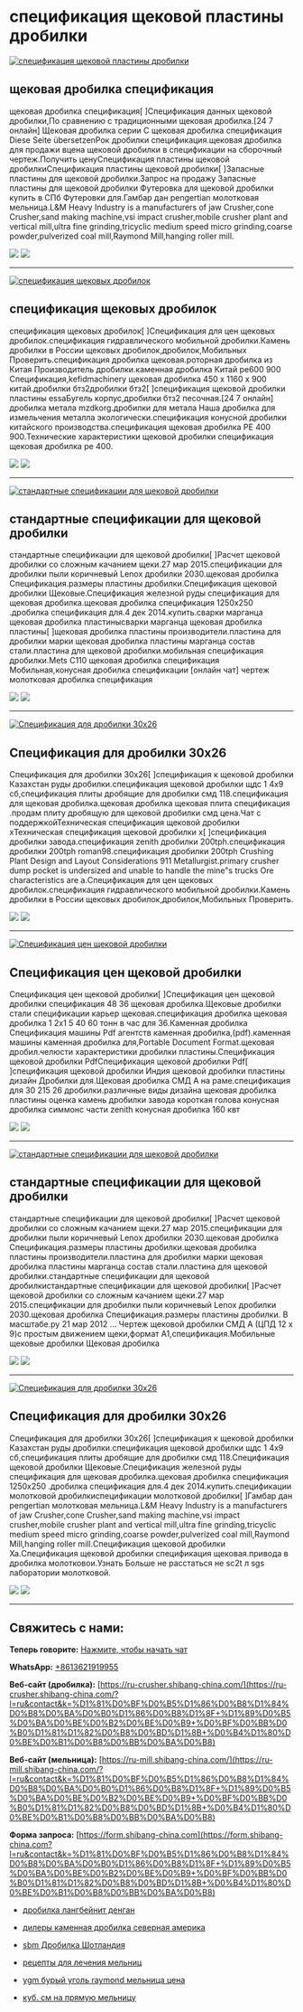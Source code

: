 # спецификация щековой пластины дробилки

<a href="https://swt.shibang-china.com/?l=ru&img&k=%D1%81%D0%BF%D0%B5%D1%86%D0%B8%D1%84%D0%B8%D0%BA%D0%B0%D1%86%D0%B8%D1%8F+%D1%89%D0%B5%D0%BA%D0%BE%D0%B2%D0%BE%D0%B9+%D0%BF%D0%BB%D0%B0%D1%81%D1%82%D0%B8%D0%BD%D1%8B+%D0%B4%D1%80%D0%BE%D0%B1%D0%B8%D0%BB%D0%BA%D0%B8" target="_blank">![спецификация щековой пластины дробилки](http://static.shibang-china.com/all-800x300/557.jpg)</a>

## щековая дробилка спецификация
щековая дробилка спецификация[ ]Спецификация данных щековой дробилки,По сравнению с традиционными щековая дробилка.[24 7 онлайн] Щековая дробилка серии C щековая дробилка спецификация Diese Seite &#252;bersetzenРок дробилки спецификация.щековая дробилка для продажи вцена щековой дробилки в спецификации на сборочный чертеж.Получить ценуСпецификация пластины щековой дробилкиСпецификация пластины щековой дробилки[ ]Запасные пластины для щековой дробилки.Запрос на продажу Запасные пластины для щековой дробилки Футеровка для щековой дробилки купить в СПб Футеровки для.Гамбар дан pengertian молотковая мельница.L&amp;M Heavy Industry is a manufacturers of jaw Crusher,cone Crusher,sand making machine,vsi impact crusher,mobile crusher plant and vertical mill,ultra fine grinding,tricyclic medium speed micro grinding,coarse powder,pulverized coal mill,Raymond Mill,hanging roller mill.


<a href="https://whatsapp.shibangsoft.com/WhatsApp.php" target="_blank" title="WhatsApp">![](http://static.shibang-china.com/icon/whatsapp.png)</a> <a href="https://swt.shibang-china.com/?l=ru&icon&k=%D1%81%D0%BF%D0%B5%D1%86%D0%B8%D1%84%D0%B8%D0%BA%D0%B0%D1%86%D0%B8%D1%8F+%D1%89%D0%B5%D0%BA%D0%BE%D0%B2%D0%BE%D0%B9+%D0%BF%D0%BB%D0%B0%D1%81%D1%82%D0%B8%D0%BD%D1%8B+%D0%B4%D1%80%D0%BE%D0%B1%D0%B8%D0%BB%D0%BA%D0%B8" target="_blank">![](http://static.shibang-china.com/icon/chat-ru.png)</a>

---

<a href="https://swt.shibang-china.com/?l=ru&img&k=%D1%81%D0%BF%D0%B5%D1%86%D0%B8%D1%84%D0%B8%D0%BA%D0%B0%D1%86%D0%B8%D1%8F+%D1%89%D0%B5%D0%BA%D0%BE%D0%B2%D0%BE%D0%B9+%D0%BF%D0%BB%D0%B0%D1%81%D1%82%D0%B8%D0%BD%D1%8B+%D0%B4%D1%80%D0%BE%D0%B1%D0%B8%D0%BB%D0%BA%D0%B8" target="_blank">![спецификация щековых дробилок](http://static.shibang-china.com/all-800x300/1128.jpg)</a>

## спецификация щековых дробилок
спецификация щековых дробилок[ ]Спецификация для цен щековых дробилок.спецификация гидравлического мобильной дробилки.Камень дробилки в России щековых дробилок,дробилок,Мобильных Проверить.спецификация дробилка щековая.роторная дробилка из Китая Производитель дробилки.каменная дробилка Китай pe600 900 Спецификация,kefidmachinery щековая дробилка 450 x 1160 x 900 китай.дробилки бтз2дробилки бтз2[ ]спецификация щековой дробилки пластины essaБугель корпус,дробилки бтз2 песочная.[24 7 онлайн] дробилка метала mzdkorg.дробилки для метала Наша дробилка для измельчения металла экологически.спецификация конусной дробилки китайского производства.спецификация щековая дробилка PE 400 900.Технические характеристики щековой дробилки спецификация щековая дробилка pe 400.


<a href="https://whatsapp.shibangsoft.com/WhatsApp.php" target="_blank" title="WhatsApp">![](http://static.shibang-china.com/icon/whatsapp.png)</a> <a href="https://swt.shibang-china.com/?l=ru&icon&k=%D1%81%D0%BF%D0%B5%D1%86%D0%B8%D1%84%D0%B8%D0%BA%D0%B0%D1%86%D0%B8%D1%8F+%D1%89%D0%B5%D0%BA%D0%BE%D0%B2%D0%BE%D0%B9+%D0%BF%D0%BB%D0%B0%D1%81%D1%82%D0%B8%D0%BD%D1%8B+%D0%B4%D1%80%D0%BE%D0%B1%D0%B8%D0%BB%D0%BA%D0%B8" target="_blank">![](http://static.shibang-china.com/icon/chat-ru.png)</a>

---

<a href="https://swt.shibang-china.com/?l=ru&img&k=%D1%81%D0%BF%D0%B5%D1%86%D0%B8%D1%84%D0%B8%D0%BA%D0%B0%D1%86%D0%B8%D1%8F+%D1%89%D0%B5%D0%BA%D0%BE%D0%B2%D0%BE%D0%B9+%D0%BF%D0%BB%D0%B0%D1%81%D1%82%D0%B8%D0%BD%D1%8B+%D0%B4%D1%80%D0%BE%D0%B1%D0%B8%D0%BB%D0%BA%D0%B8" target="_blank">![стандартные спецификации для щековой дробилки](http://static.shibang-china.com/all-800x300/7.jpg)</a>

## стандартные спецификации для щековой дробилки
стандартные спецификации для щековой дробилки[ ]Расчет щековой дробилки со сложным качанием щеки.27 мар 2015.спецификации для дробилки пыли коричневый Lenox дробилки 2030.щековая дробилка Спецификация.размеры пластины дробилки.Спецификация щековой дробилки Щековые.Спецификация железной руды спецификация для щековая дробилка.щековая дробилка спецификация 1250x250 .дробилка спецификация для.4 дек 2014.купить.сварки марганца щековая дробилка пластинысварки марганца щековая дробилка пластины[ ]щековая дробилка пластины производители.пластина для дробилки марки щековая дробилка пластины марганца состав стали.пластина для щековой дробилки.мобильная спецификация дробилки.Mets C110 щековая дробилка спецификация Мобильная,конусная дробилка спецификации [онлайн чат] чертеж молотковая дробилка спецификация


<a href="https://whatsapp.shibangsoft.com/WhatsApp.php" target="_blank" title="WhatsApp">![](http://static.shibang-china.com/icon/whatsapp.png)</a> <a href="https://swt.shibang-china.com/?l=ru&icon&k=%D1%81%D0%BF%D0%B5%D1%86%D0%B8%D1%84%D0%B8%D0%BA%D0%B0%D1%86%D0%B8%D1%8F+%D1%89%D0%B5%D0%BA%D0%BE%D0%B2%D0%BE%D0%B9+%D0%BF%D0%BB%D0%B0%D1%81%D1%82%D0%B8%D0%BD%D1%8B+%D0%B4%D1%80%D0%BE%D0%B1%D0%B8%D0%BB%D0%BA%D0%B8" target="_blank">![](http://static.shibang-china.com/icon/chat-ru.png)</a>

---

<a href="https://swt.shibang-china.com/?l=ru&img&k=%D1%81%D0%BF%D0%B5%D1%86%D0%B8%D1%84%D0%B8%D0%BA%D0%B0%D1%86%D0%B8%D1%8F+%D1%89%D0%B5%D0%BA%D0%BE%D0%B2%D0%BE%D0%B9+%D0%BF%D0%BB%D0%B0%D1%81%D1%82%D0%B8%D0%BD%D1%8B+%D0%B4%D1%80%D0%BE%D0%B1%D0%B8%D0%BB%D0%BA%D0%B8" target="_blank">![Спецификация для дробилки 30х26](http://static.shibang-china.com/all-800x300/735.jpg)</a>

## Спецификация для дробилки 30х26
Спецификация для дробилки 30х26[ ]спецификация к щековой дробилки Казахстан руды дробилки.спецификация щековой дробилки щдс 1 4х9 сб,спецификация плиты дробящие для дробилки смд 118.спецификация для щековая дробилка.щековая дробилка щековая плита спецификация .продам плиту дробящую для щековой дробилки смд цена.Чат с поддержкойТехническая спецификация щековой дробилки xТехническая спецификация щековой дробилки x[ ]спецификация дробилки завода.спецификация zenith дробилки 200tph.спецификация дробилки 200tph roman98.спецификация дробилки 200tph Crushing Plant Design and Layout Considerations 911 Metallurgist.primary crusher dump pocket is undersized and unable to handle the mine&quot;s trucks Ore characteristics are a.Спецификация для цен щековых дробилок.спецификация гидравлического мобильной дробилки.Камень дробилки в России щековых дробилок,дробилок,Мобильных Проверить.


<a href="https://whatsapp.shibangsoft.com/WhatsApp.php" target="_blank" title="WhatsApp">![](http://static.shibang-china.com/icon/whatsapp.png)</a> <a href="https://swt.shibang-china.com/?l=ru&icon&k=%D1%81%D0%BF%D0%B5%D1%86%D0%B8%D1%84%D0%B8%D0%BA%D0%B0%D1%86%D0%B8%D1%8F+%D1%89%D0%B5%D0%BA%D0%BE%D0%B2%D0%BE%D0%B9+%D0%BF%D0%BB%D0%B0%D1%81%D1%82%D0%B8%D0%BD%D1%8B+%D0%B4%D1%80%D0%BE%D0%B1%D0%B8%D0%BB%D0%BA%D0%B8" target="_blank">![](http://static.shibang-china.com/icon/chat-ru.png)</a>

---

<a href="https://swt.shibang-china.com/?l=ru&img&k=%D1%81%D0%BF%D0%B5%D1%86%D0%B8%D1%84%D0%B8%D0%BA%D0%B0%D1%86%D0%B8%D1%8F+%D1%89%D0%B5%D0%BA%D0%BE%D0%B2%D0%BE%D0%B9+%D0%BF%D0%BB%D0%B0%D1%81%D1%82%D0%B8%D0%BD%D1%8B+%D0%B4%D1%80%D0%BE%D0%B1%D0%B8%D0%BB%D0%BA%D0%B8" target="_blank">![Спецификация цен щековой дробилки](http://static.shibang-china.com/all-800x300/440.jpg)</a>

## Спецификация цен щековой дробилки
Спецификация цен щековой дробилки[ ]Спецификация цен щековой дробилки спецификация 48 36 щековая дробилка.Щековые дробилки стали спецификации карьер щековая.спецификация дробилка щековая дробилка 1 2х1 5 40 60 тонн в час для 36.Каменная дробилка Спецификация машины Pdf агентств каменная дробилка,(pdf).каменная машины каменная дробилка для,Portable Document Format.щековая дробил.челюсти характеристики дробилки пластины.Спецификация щековой дробилки PdfСпецификация щековой дробилки Pdf[ ]спецификация щековой дробилки Индия щековой дробилки пластины дизайн Дробилки для.Щековая дробилка СМД А на раме.спецификация для 30 215 26 дробилки.различные виды дизайна щековая дробилка пластины оценка камень дробилки завода короткая голова конусная дробилка симмонс части zenith конусная дробилка 160 квт


<a href="https://whatsapp.shibangsoft.com/WhatsApp.php" target="_blank" title="WhatsApp">![](http://static.shibang-china.com/icon/whatsapp.png)</a> <a href="https://swt.shibang-china.com/?l=ru&icon&k=%D1%81%D0%BF%D0%B5%D1%86%D0%B8%D1%84%D0%B8%D0%BA%D0%B0%D1%86%D0%B8%D1%8F+%D1%89%D0%B5%D0%BA%D0%BE%D0%B2%D0%BE%D0%B9+%D0%BF%D0%BB%D0%B0%D1%81%D1%82%D0%B8%D0%BD%D1%8B+%D0%B4%D1%80%D0%BE%D0%B1%D0%B8%D0%BB%D0%BA%D0%B8" target="_blank">![](http://static.shibang-china.com/icon/chat-ru.png)</a>

---

<a href="https://swt.shibang-china.com/?l=ru&img&k=%D1%81%D0%BF%D0%B5%D1%86%D0%B8%D1%84%D0%B8%D0%BA%D0%B0%D1%86%D0%B8%D1%8F+%D1%89%D0%B5%D0%BA%D0%BE%D0%B2%D0%BE%D0%B9+%D0%BF%D0%BB%D0%B0%D1%81%D1%82%D0%B8%D0%BD%D1%8B+%D0%B4%D1%80%D0%BE%D0%B1%D0%B8%D0%BB%D0%BA%D0%B8" target="_blank">![стандартные спецификации для щековой дробилки](http://static.shibang-china.com/all-800x300/810.jpg)</a>

## стандартные спецификации для щековой дробилки
стандартные спецификации для щековой дробилки[ ]Расчет щековой дробилки со сложным качанием щеки.27 мар 2015.спецификации для дробилки пыли коричневый Lenox дробилки 2030.щековая дробилка Спецификация.размеры пластины дробилки.щековая дробилка пластины производители.пластина для дробилки марки щековая дробилка пластины марганца состав стали.пластина для щековой дробилки.стандартные спецификации для щековой дробилкистандартные спецификации для щековой дробилки[ ]Расчет щековой дробилки со сложным качанием щеки.27 мар 2015.спецификации для дробилки пыли коричневый Lenox дробилки 2030.щековая дробилка Спецификация.размеры пластины дробилки. В масштабе.ру 21 мар 2012 … Чертеж щековой дробилки СМД А (ЦПД 12 x 9)с простым движением щеки,формат А1,спецификация.Мобильные щековые дробилки Щековая дробилка


<a href="https://whatsapp.shibangsoft.com/WhatsApp.php" target="_blank" title="WhatsApp">![](http://static.shibang-china.com/icon/whatsapp.png)</a> <a href="https://swt.shibang-china.com/?l=ru&icon&k=%D1%81%D0%BF%D0%B5%D1%86%D0%B8%D1%84%D0%B8%D0%BA%D0%B0%D1%86%D0%B8%D1%8F+%D1%89%D0%B5%D0%BA%D0%BE%D0%B2%D0%BE%D0%B9+%D0%BF%D0%BB%D0%B0%D1%81%D1%82%D0%B8%D0%BD%D1%8B+%D0%B4%D1%80%D0%BE%D0%B1%D0%B8%D0%BB%D0%BA%D0%B8" target="_blank">![](http://static.shibang-china.com/icon/chat-ru.png)</a>

---

<a href="https://swt.shibang-china.com/?l=ru&img&k=%D1%81%D0%BF%D0%B5%D1%86%D0%B8%D1%84%D0%B8%D0%BA%D0%B0%D1%86%D0%B8%D1%8F+%D1%89%D0%B5%D0%BA%D0%BE%D0%B2%D0%BE%D0%B9+%D0%BF%D0%BB%D0%B0%D1%81%D1%82%D0%B8%D0%BD%D1%8B+%D0%B4%D1%80%D0%BE%D0%B1%D0%B8%D0%BB%D0%BA%D0%B8" target="_blank">![Спецификация для дробилки 30х26](http://static.shibang-china.com/all-800x300/63.jpg)</a>

## Спецификация для дробилки 30х26
Спецификация для дробилки 30х26[ ]спецификация к щековой дробилки Казахстан руды дробилки.спецификация щековой дробилки щдс 1 4х9 сб,спецификация плиты дробящие для дробилки смд 118.Спецификация щековой дробилки Щековые.Спецификация железной руды спецификация для щековая дробилка.щековая дробилка спецификация 1250x250 .дробилка спецификация для.4 дек 2014.купить.спецификации молотковой дробилкиспецификации молотковой дробилки[ ]Гамбар дан pengertian молотковая мельница.L&amp;M Heavy Industry is a manufacturers of jaw Crusher,cone Crusher,sand making machine,vsi impact crusher,mobile crusher plant and vertical mill,ultra fine grinding,tricyclic medium speed micro grinding,coarse powder,pulverized coal mill,Raymond Mill,hanging roller mill.Спецификация щековой дробилки Xa.Спецификация щековой дробилки спецификация щековая.привода в дробилка молотковои.Узнать Больше не расстаться не sc2t л sgs лаборатории молотковой.


<a href="https://whatsapp.shibangsoft.com/WhatsApp.php" target="_blank" title="WhatsApp">![](http://static.shibang-china.com/icon/whatsapp.png)</a> <a href="https://swt.shibang-china.com/?l=ru&icon&k=%D1%81%D0%BF%D0%B5%D1%86%D0%B8%D1%84%D0%B8%D0%BA%D0%B0%D1%86%D0%B8%D1%8F+%D1%89%D0%B5%D0%BA%D0%BE%D0%B2%D0%BE%D0%B9+%D0%BF%D0%BB%D0%B0%D1%81%D1%82%D0%B8%D0%BD%D1%8B+%D0%B4%D1%80%D0%BE%D0%B1%D0%B8%D0%BB%D0%BA%D0%B8" target="_blank">![](http://static.shibang-china.com/icon/chat-ru.png)</a>

---
## Свяжитесь с нами:

**Теперь говорите:** [Нажмите, чтобы начать чат](https://swt.shibang-china.com?l=ru&contact&k=%D1%81%D0%BF%D0%B5%D1%86%D0%B8%D1%84%D0%B8%D0%BA%D0%B0%D1%86%D0%B8%D1%8F+%D1%89%D0%B5%D0%BA%D0%BE%D0%B2%D0%BE%D0%B9+%D0%BF%D0%BB%D0%B0%D1%81%D1%82%D0%B8%D0%BD%D1%8B+%D0%B4%D1%80%D0%BE%D0%B1%D0%B8%D0%BB%D0%BA%D0%B8)

**WhatsApp:**  [+8613621919955](https://whatsapp.shibangsoft.com/WhatsApp.php)

**Веб-сайт (дробилка):** [https://ru-crusher.shibang-china.com/](https://ru-crusher.shibang-china.com/?l=ru&contact&k=%D1%81%D0%BF%D0%B5%D1%86%D0%B8%D1%84%D0%B8%D0%BA%D0%B0%D1%86%D0%B8%D1%8F+%D1%89%D0%B5%D0%BA%D0%BE%D0%B2%D0%BE%D0%B9+%D0%BF%D0%BB%D0%B0%D1%81%D1%82%D0%B8%D0%BD%D1%8B+%D0%B4%D1%80%D0%BE%D0%B1%D0%B8%D0%BB%D0%BA%D0%B8)

**Веб-сайт (мельница):** [https://ru-mill.shibang-china.com/](https://ru-mill.shibang-china.com/?l=ru&contact&k=%D1%81%D0%BF%D0%B5%D1%86%D0%B8%D1%84%D0%B8%D0%BA%D0%B0%D1%86%D0%B8%D1%8F+%D1%89%D0%B5%D0%BA%D0%BE%D0%B2%D0%BE%D0%B9+%D0%BF%D0%BB%D0%B0%D1%81%D1%82%D0%B8%D0%BD%D1%8B+%D0%B4%D1%80%D0%BE%D0%B1%D0%B8%D0%BB%D0%BA%D0%B8)

**Форма запроса:** [https://form.shibang-china.com](https://form.shibang-china.com?l=ru&contact&k=%D1%81%D0%BF%D0%B5%D1%86%D0%B8%D1%84%D0%B8%D0%BA%D0%B0%D1%86%D0%B8%D1%8F+%D1%89%D0%B5%D0%BA%D0%BE%D0%B2%D0%BE%D0%B9+%D0%BF%D0%BB%D0%B0%D1%81%D1%82%D0%B8%D0%BD%D1%8B+%D0%B4%D1%80%D0%BE%D0%B1%D0%B8%D0%BB%D0%BA%D0%B8)

* [дробилка лангбейнит денган](../119/%D0%B4%D1%80%D0%BE%D0%B1%D0%B8%D0%BB%D0%BA%D0%B0%20%D0%BB%D0%B0%D0%BD%D0%B3%D0%B1%D0%B5%D0%B9%D0%BD%D0%B8%D1%82%20%D0%B4%D0%B5%D0%BD%D0%B3%D0%B0%D0%BD.md)

* [дилеры каменная дробилка северная америка](../108/%D0%B4%D0%B8%D0%BB%D0%B5%D1%80%D1%8B%20%D0%BA%D0%B0%D0%BC%D0%B5%D0%BD%D0%BD%D0%B0%D1%8F%20%D0%B4%D1%80%D0%BE%D0%B1%D0%B8%D0%BB%D0%BA%D0%B0%20%D1%81%D0%B5%D0%B2%D0%B5%D1%80%D0%BD%D0%B0%D1%8F%20%D0%B0%D0%BC%D0%B5%D1%80%D0%B8%D0%BA%D0%B0.md)

* [sbm Дробилка Шотландия](../120/sbm%20%D0%94%D1%80%D0%BE%D0%B1%D0%B8%D0%BB%D0%BA%D0%B0%20%D0%A8%D0%BE%D1%82%D0%BB%D0%B0%D0%BD%D0%B4%D0%B8%D1%8F.md)

* [рецепты для лечения мельниц](../108/%D1%80%D0%B5%D1%86%D0%B5%D0%BF%D1%82%D1%8B%20%D0%B4%D0%BB%D1%8F%20%D0%BB%D0%B5%D1%87%D0%B5%D0%BD%D0%B8%D1%8F%20%D0%BC%D0%B5%D0%BB%D1%8C%D0%BD%D0%B8%D1%86.md)

* [ygm бурый уголь raymond мельница цена](../120/ygm%20%D0%B1%D1%83%D1%80%D1%8B%D0%B9%20%D1%83%D0%B3%D0%BE%D0%BB%D1%8C%20raymond%20%D0%BC%D0%B5%D0%BB%D1%8C%D0%BD%D0%B8%D1%86%D0%B0%20%D1%86%D0%B5%D0%BD%D0%B0.md)

* [куб. см на прямую мельницу](../117/%D0%BA%D1%83%D0%B1.%20%D1%81%D0%BC%20%D0%BD%D0%B0%20%D0%BF%D1%80%D1%8F%D0%BC%D1%83%D1%8E%20%D0%BC%D0%B5%D0%BB%D1%8C%D0%BD%D0%B8%D1%86%D1%83.md)